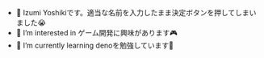 - 👋 Izumi Yoshikiです。適当な名前を入力したまま決定ボタンを押してしまいました😭
- 👀 I’m interested in ゲーム開発に興味があります🎮
- 🌱 I’m currently learning denoを勉強しています📝

<!---
aaaaaadaewa/aaaaaadaewa is a ✨ special ✨ repository because its `README.md` (this file) appears on your GitHub profile.
You can click the Preview link to take a look at your changes.
--->
